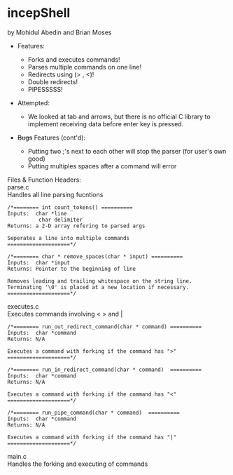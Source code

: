 # incepShell
by Mohidul Abedin and Brian Moses

* Features:
	* Forks and executes commands!
	* Parses multiple commands on one line!
	* Redirects using (> , <)!
	* Double redirects!
	* PIPESSSSS!

* Attempted:
	* We looked at tab and arrows, but there is no official C library to implement receiving data before enter key is pressed. 

* ~~Bugs~~ Features (cont'd):
	* Putting two ;'s next to each other will stop the parser (for user's own good)
	* Putting multiples spaces after a command will error
	
Files & Function Headers: <br>
parse.c <br>
	Handles all line parsing fucntions
	
	/*======== int count_tokens() ==========
	Inputs:  char *line
        	  char delimiter  
	Returns: a 2-D array refering to parsed args
  
  	Seperates a line into multiple commands 
	====================*/

	/*======== char * remove_spaces(char * input) ==========
	Inputs:  char *input 
	Returns: Pointer to the beginning of line

	Removes leading and trailing whitespace on the string line.
	Terminating '\0' is placed at a new location if necessary.
	====================*/
executes.c  <br>
  	Executes commands involving < > and |
	
	/*======== run_out_redirect_command(char * command) ==========
	Inputs:  char *command
	Returns: N/A
  
	Executes a command with forking if the command has ">"  
	====================*/

	/*======== run_in_redirect_command(char * command)  ==========	
  	Inputs:  char *command
	Returns: N/A

	Executes a command with forking if the command has "<"  
	====================*/

	/*======== run_pipe_command(char * command)  ==========
	Inputs:  char *command 
	Returns: N/A
	
	Executes a command with forking if the command has "|"  
	====================*/


main.c <br>
	Handles the forking and executing of commands
	
